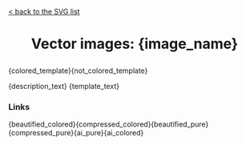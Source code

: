 [&lt; back to the SVG list](../ "Home page")

<h1><p align="center">Vector images: {image_name}</p></h1>

{colored_template}{not_colored_template}

{description_text}
{template_text}
### Links

{beautified_colored}{compressed_colored}{beautified_pure}{compressed_pure}{ai_pure}{ai_colored}
